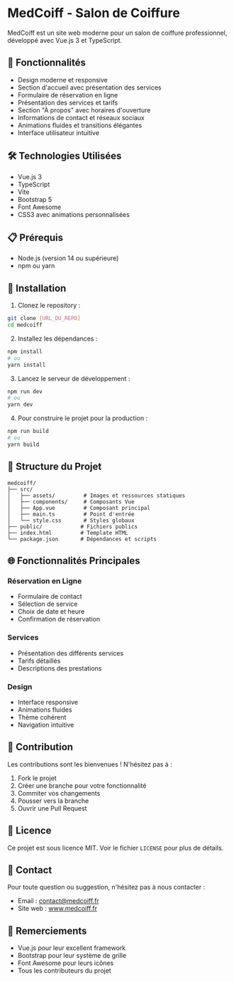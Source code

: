 # MedCoiff - Salon de Coiffure

MedCoiff est un site web moderne pour un salon de coiffure professionnel, développé avec Vue.js 3 et TypeScript.

## 🚀 Fonctionnalités

- Design moderne et responsive
- Section d'accueil avec présentation des services
- Formulaire de réservation en ligne
- Présentation des services et tarifs
- Section "À propos" avec horaires d'ouverture
- Informations de contact et réseaux sociaux
- Animations fluides et transitions élégantes
- Interface utilisateur intuitive

## 🛠️ Technologies Utilisées

- Vue.js 3
- TypeScript
- Vite
- Bootstrap 5
- Font Awesome
- CSS3 avec animations personnalisées

## 📋 Prérequis

- Node.js (version 14 ou supérieure)
- npm ou yarn

## 🔧 Installation

1. Clonez le repository :
```bash
git clone [URL_DU_REPO]
cd medcoiff
```

2. Installez les dépendances :
```bash
npm install
# ou
yarn install
```

3. Lancez le serveur de développement :
```bash
npm run dev
# ou
yarn dev
```

4. Pour construire le projet pour la production :
```bash
npm run build
# ou
yarn build
```

## 🎨 Structure du Projet

```
medcoiff/
├── src/
│   ├── assets/         # Images et ressources statiques
│   ├── components/     # Composants Vue
│   ├── App.vue         # Composant principal
│   ├── main.ts         # Point d'entrée
│   └── style.css       # Styles globaux
├── public/            # Fichiers publics
├── index.html         # Template HTML
└── package.json       # Dépendances et scripts
```

## 🌐 Fonctionnalités Principales

### Réservation en Ligne
- Formulaire de contact
- Sélection de service
- Choix de date et heure
- Confirmation de réservation

### Services
- Présentation des différents services
- Tarifs détaillés
- Descriptions des prestations

### Design
- Interface responsive
- Animations fluides
- Thème cohérent
- Navigation intuitive

## 🤝 Contribution

Les contributions sont les bienvenues ! N'hésitez pas à :
1. Fork le projet
2. Créer une branche pour votre fonctionnalité
3. Commiter vos changements
4. Pousser vers la branche
5. Ouvrir une Pull Request

## 📝 Licence

Ce projet est sous licence MIT. Voir le fichier `LICENSE` pour plus de détails.

## 👥 Contact

Pour toute question ou suggestion, n'hésitez pas à nous contacter :
- Email : contact@medcoiff.fr
- Site web : www.medcoiff.fr

## 🙏 Remerciements

- Vue.js pour leur excellent framework
- Bootstrap pour leur système de grille
- Font Awesome pour leurs icônes
- Tous les contributeurs du projet
